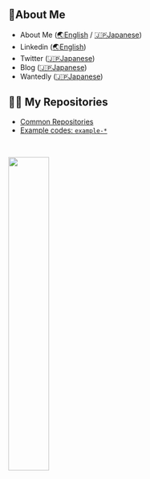 <!--
- Tips how to create this profile markdown: https://qiita.com/snamiki1212/items/5cbb78aafdfe7a3f395e
- Header: https://github.com/kyechan99/capsule-render#demo
- StatsCard: https://github.com/anuraghazra/github-readme-stats
-->

<!-- -------------------------------------------------- -->
<!-- About Me -->

## 🚀About Me

- About Me ([🌏English](http://aboutme.snamiki1212.com) / [🇯🇵Japanese](https://snamiki1212.notion.site/Resume-db02ccdc211b4295b758bcac253077eb))
- Linkedin ([🌏English](https://www.linkedin.com/in/snamiki1212))
- Twitter ([🇯🇵Japanese](https://twitter.com/snamiki1212))
- Blog ([🇯🇵Japanese](https://snamiki1212.com))
- Wantedly ([🇯🇵Japanese](https://www.wantedly.com/users/103593293))

<!-- -------------------------------------------------- -->


<!-- -------------------------------------------------- -->
## 🧑‍💻 My Repositories

<ul>
  <li><a href="https://github.com/snamiki1212?tab=repositories&q=NOT+example&type=source&language=&sort=">Common Repositories</a></li>
  <li><a href="https://github.com/snamiki1212?tab=repositories&q=example+in%3Arepo&type=source&language=&sort=">Example codes: <code>example-*</code></a></li>
</ul>
<!-- -------------------------------------------------- -->

<br />

<!-- Language Card   -->

<a href="#"><img src="https://github-readme-stats.vercel.app/api/top-langs/?username=snamiki1212&layout=compact" width="40%" /></a>

<!-- // Language Card -->

